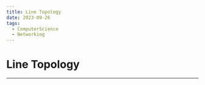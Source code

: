 ```yaml
---
title: Line Topology
date: 2023-09-26
tags:
  - ComputerScience
  - Networking
---
```


# Line Topology

---

